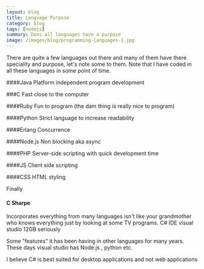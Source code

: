 ```yaml
---
layout: blog
title: Language Purpose
category: blog
tags: [nodejs]  
summary: Does all languages have a purpose
image: /images/blog/programming-languages-1.jpg
---
```


There are quite a few languages out there and many of them have there
speciality and purpose, let's note some to them. Note that I have coded in all these languages in some point of time.


####Java
Platform independent program development


###C
Fast close to the computer


####Ruby
Fun to program (the dam thing is really nice to program)


####Python
Strict language to increase readability



####Erlang
Concurrence


####Node.js
Non blocking aka async


####PHP
Server-side scripting with quick development time


####JS
Client side scripting


####CSS
HTML styling 



Finally

#### C Sharpe

Incorporates everything from many languages isn't like your grandmother who knows everything 
just by looking at some TV programs.  C# IDE visual studio 12GB seriously 


Some "features" it has been having in other languages for many years.
These days visual studio has Node.js , python etc.

I believe C# is best suited for desktop applications and not web applications 
